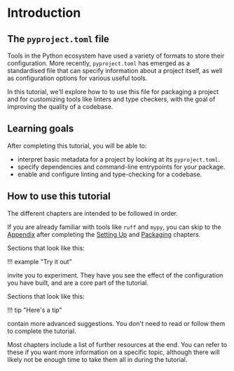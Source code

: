 # Introduction

## The `pyproject.toml` file

Tools in the Python ecosystem have used a variety of formats to store their
configuration. More recently, `pyproject.toml` has emerged as a standardised
file that can specify information about a project itself,
as well as configuration options for various useful tools.

In this tutorial, we'll explore how to to use this file for packaging
a project and for customizing tools like linters and type checkers,
with the goal of improving the quality of a codebase.

## Learning goals

After completing this tutorial, you will be able to:

- interpret basic metadata for a project by looking at its `pyproject.toml`.
- specify dependencies and command-line entrypoints for your package.
- enable and configure linting and type-checking for a codebase.

## How to use this tutorial

The different chapters are intended to be followed in order.

If you are already familiar with tools like `ruff` and `mypy`,
you can skip to the [Appendix](appendix.md) after completing the
[Setting Up](setup.md) and [Packaging](packaging.md) chapters.

Sections that look like this:

!!! example "Try it out"

invite you to experiment. They have you see the effect
of the configuration you have built, and are a core part of the tutorial.

Sections that look like this:

!!! tip "Here's a tip"

contain more advanced suggestions.
You don't need to read or follow them to complete the tutorial.

Most chapters include a list of further resources at the end.
You can refer to these if you want more information on a specific topic,
although there will likely not be enough time to take them all in
during the tutorial.